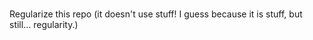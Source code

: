 <br>Regularize this repo (it doesn't use stuff! I guess because it is stuff, but still… regularity.)
